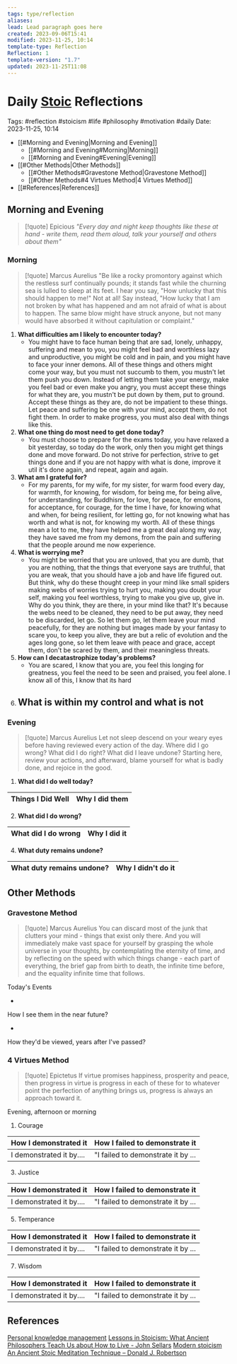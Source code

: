 ```yaml
---
tags: type/reflection
aliases: 
lead: Lead paragraph goes here
created: 2023-09-06T15:41
modified: 2023-11-25, 10:14
template-type: Reflection
Reflection: 1
template-version: "1.7"
updated: 2023-11-25T11:08
---
```



# Daily [Stoic](../SLIP-BOX/Stoicism.md) Reflections

Tags:  #reflection #stoicism #life #philosophy #motivation #daily 
Date: 2023-11-25, 10:14

- [[#Morning and Evening|Morning and Evening]]
	- [[#Morning and Evening#Morning|Morning]]
	- [[#Morning and Evening#Evening|Evening]]
- [[#Other Methods|Other Methods]]
	- [[#Other Methods#Gravestone Method|Gravestone Method]]
	- [[#Other Methods#4 Virtues Method|4 Virtues Method]]
- [[#References|References]]


## Morning and Evening

> [!quote] Epicious 
> _"Every day and night keep thoughts like these at hand - write them, read them aloud, talk your yourself and others about them"_

### Morning

> [!quote] Marcus Aurelius
> "Be like a rocky promontory against which the restless surf continually pounds; it stands fast while the churning sea is lulled to sleep at its feet. I hear you say, "How unlucky that this should happen to me!" Not at all! Say instead, "How lucky that I am not broken by what has happened and am not afraid of what is about to happen. The same blow might have struck anyone, but not many would have absorbed it without capitulation or complaint."

1. **What difficulties am I likely to encounter today?**
	- You might have to face human being that are sad, lonely, unhappy, suffering and mean to you, you might feel bad and worthless lazy and unproductive, you might be cold and in pain, and you might have to face your inner demons. All of these things and others might come your way, but you must not succumb to them, you mustn't let them push you down. Instead of letting them take your energy, make you feel bad or even make you angry, you must accept these things for what they are, you mustn't be put down by them, put to ground. Accept these things as they are, do not be impatient to these things. Let peace and suffering be one with your mind, accept them, do not fight them. In order to make progress, you must also deal with things like this. 
2. **What one thing do most need to get done today?**
	- You must choose to prepare for the exams today, you have relaxed a bit yesterday, so today do the work, only then you might get things done and move forward. Do not strive for perfection, strive to get things done and if you are not happy with what is done, improve it util it's done again, and repeat, again and again.  
1. **What am I grateful for?**
	- For my parents, for my wife, for my sister, for warm food every day, for warmth, for knowing, for wisdom, for being me, for being alive, for understanding, for Buddhism, for love, for peace, for emotions, for acceptance, for courage, for the time I have, for knowing what and when, for being resilient, for letting go, for not knowing what has worth and what is not, for knowing my worth. All of these things mean a lot to me, they have helped me a great deal along my way, they have saved me from my demons, from the pain and suffering that the people around me now experience. 
2. **What is worrying me?**
	- You might be worried that you are unloved, that you are dumb, that you are nothing, that the things that everyone says are truthful, that you are weak, that you should have a job and have life figured out. But think, why do these thought creep in your mind like small spiders making webs of worries trying to hurt you, making you doubt your self, making you feel worthless, trying to make you give up, give in. Why do you think, they are there, in your mind like that? It's because the webs need to be cleaned, they need to be put away, they need to be discarded, let go. So let them go, let them leave your mind peacefully, for they are nothing but images made by your fantasy to scare you, to keep you alive, they are but a relic of evolution and the ages long gone, so let them leave with peace and grace, accept them, don't be scared by them, and their meaningless threats. 
3. **How can I decatastrophize today's problems?**
	- You are scared, I know that you are, you feel this longing for greatness, you feel the need to be seen and praised, you feel alone. I know all of this, I know that its hard  
4. **What is within my control and what is not**
	- 

### Evening

> [!quote] Marcus Aurelius
> Let not sleep descend on your weary eyes before having reviewed every action of the day. Where did I go wrong? What did I do right? What did I leave undone? Starting here, review your actions, and afterward, blame yourself for what is badly done, and rejoice in the good.

1. **What did I do well today?**

| Things I Did Well | Why I did them |
| ------------------- | ---------------- |

2. **What did I do wrong?**

| What did I do wrong | Why I did it |
| ------------------- | ---------------- |

4. **What duty remains undone?**

| What duty remains undone? | Why I didn't do it |
| ------------------- | ---------------- |

## Other Methods

### Gravestone Method

> [!quote] Marcus Aurelius
> You can discard most of the junk that clutters your mind - things that exist only there. And you will immediately make vast space for yourself by grasping the whole universe in your thoughts, by contemplating the eternity of time, and by reflecting on the speed with which things change - each part of everything, the brief gap from birth to death, the infinite time before, and the equality infinite time that follows. 

Today's Events 

-

How I see them in the near future? 

-

How they'd be viewed, years after I've passed?

### 4 Virtues Method

> [!quote] Epictetus 
> If virtue promises happiness, prosperity and peace, then progress in virtue is progress in each of these for to whatever point the perfection of anything brings us, progress is always an approach toward it.

Evening, afternoon or morning

1. Courage 

| How I demonstrated it  | How I failed to demonstrate it |
| ------------------- | ---------------- |
| I demonstrated it by....                 | "I failed to demonstrate it by ...              |

3. Justice

| How I demonstrated it  | How I failed to demonstrate it |
| ------------------- | ---------------- |
| I demonstrated it by....                 | "I failed to demonstrate it by ...             

5. Temperance

| How I demonstrated it  | How I failed to demonstrate it |
| ------------------- | ---------------- |
| I demonstrated it by....                 | "I failed to demonstrate it by ...             

7. Wisdom

| How I demonstrated it  | How I failed to demonstrate it |
| ------------------- | ---------------- |
| I demonstrated it by....                 | "I failed to demonstrate it by ...             

## References

[Personal knowledge management](Personal%20knowledge%20management.md)
[Lessons in Stoicism: What Ancient Philosophers Teach Us about How to Live - John Sellars](https://books.google.cz/books/about/Lessons_in_Stoicism.html?id=ky84zQEACAAJ&redir_esc=y)
[Modern stoicism](https://modernstoicism.com/)
[An Ancient Stoic Meditation Technique – Donald J. Robertson](https://donaldrobertson.name/2017/03/22/an-ancient-stoic-meditation-technique/)



